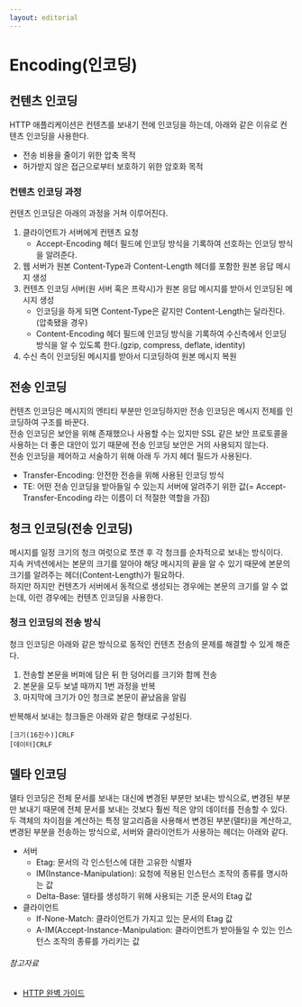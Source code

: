 ```yaml
---
layout: editorial
---
```


# Encoding(인코딩)

## 컨텐츠 인코딩

HTTP 애플리케이션은 컨텐츠를 보내기 전에 인코딩을 하는데, 아래와 같은 이유로 컨텐츠 인코딩을 사용한다.

- 전송 비용을 줄이기 위한 압축 목적
- 허가받지 않은 접근으로부터 보호하기 위한 암호화 목적

### 컨텐츠 인코딩 과정

컨텐츠 인코딩은 아래의 과정을 거쳐 이루어진다.

1. 클라이언트가 서버에게 컨텐츠 요청
    - Accept-Encoding 헤더 필드에 인코딩 방식을 기록하여 선호하는 인코딩 방식을 알려준다.
2. 웹 서버가 원본 Content-Type과 Content-Length 헤더를 포함한 원본 응답 메시지 생성
3. 컨텐츠 인코딩 서버(원 서버 혹은 프락시)가 원본 응답 메시지를 받아서 인코딩된 메시지 생성
    - 인코딩을 하게 되면 Content-Type은 같지만 Content-Length는 달라진다.(압축됐을 경우)
    - Content-Encoding 헤더 필드에 인코딩 방식을 기록하여 수신측에서 인코딩 방식을 알 수 있도록 한다.(gzip, compress, deflate, identity)
4. 수신 측이 인코딩된 메시지를 받아서 디코딩하여 원본 메시지 복원

## 전송 인코딩

컨텐츠 인코딩은 메시지의 엔티티 부분만 인코딩하지만 전송 인코딩은 메시지 전체를 인코딩하여 구조를 바꾼다.  
전송 인코딩은 보안을 위해 존재했으나 사용할 수는 있지만 SSL 같은 보안 프로토콜을 사용하는 더 좋은 대안이 있기 때문에 전송 인코딩 보안은 거의 사용되지 않는다.  
전송 인코딩을 제어하고 서술하기 위해 아래 두 가지 헤더 필드가 사용된다.

- Transfer-Encoding: 안전한 전송을 위해 사용된 인코딩 방식
- TE: 어떤 전송 인코딩을 받아들일 수 있는지 서버에 알려주기 위한 값(= Accept-Transfer-Encoding 라는 이름이 더 적절한 역할을 가짐)

## 청크 인코딩(전송 인코딩)

메시지를 일정 크기의 청크 여럿으로 쪼갠 후 각 청크를 순차적으로 보내는 방식이다.  
지속 커넥션에서는 본문의 크기를 알아야 해당 메시지의 끝을 알 수 있기 때문에 본문의 크기를 알려주는 헤더(Content-Length)가 필요하다.  
하지만 하지만 컨텐츠가 서버에서 동적으로 생성되는 경우에는 본문의 크기를 알 수 없는데, 이런 경우에는 컨텐츠 인코딩을 사용한다.

### 청크 인코딩의 전송 방식

청크 인코딩은 아래와 같은 방식으로 동적인 컨텐츠 전송의 문제를 해결할 수 있게 해준다.

1. 전송할 본문을 버퍼에 담은 뒤 한 덩어리를 크기와 함께 전송
2. 본문을 모두 보낼 때까지 1번 과정을 반복
3. 마지막에 크기가 0인 청크로 본문이 끝났음을 알림

반복해서 보내는 청크들은 아래와 같은 형태로 구성된다.

```
[크기(16진수)]CRLF
[데이터]CRLF
```

## 델타 인코딩

델타 인코딩은 전체 문서를 보내는 대신에 변경된 부분만 보내는 방식으로, 변경된 부분만 보내기 때문에 전체 문서를 보내는 것보다 훨씬 적은 양의 데이터를 전송할 수 있다.  
두 객체의 차이점을 계산하는 특정 알고리즘을 사용해서 변경된 부분(델타)을 계산하고, 변경된 부분을 전송하는 방식으로, 서버와 클라이언트가 사용하는 헤더는 아래와 같다.

- 서버
    - Etag: 문서의 각 인스턴스에 대한 고유한 식별자
    - IM(Instance-Manipulation): 요청에 적용된 인스턴스 조작의 종류를 명시하는 값
    - Delta-Base: 델타를 생성하기 위해 사용되는 기준 문서의 Etag 값
- 클라이언트
    - If-None-Match: 클라이언트가 가지고 있는 문서의 Etag 값
    - A-IM(Accept-Instance-Manipulation: 클라이언트가 받아들일 수 있는 인스턴스 조작의 종류를 가리키는 값

###### 참고자료

- [HTTP 완벽 가이드](https://kobic.net/book/bookInfo/view.do?isbn=9788966261208)
